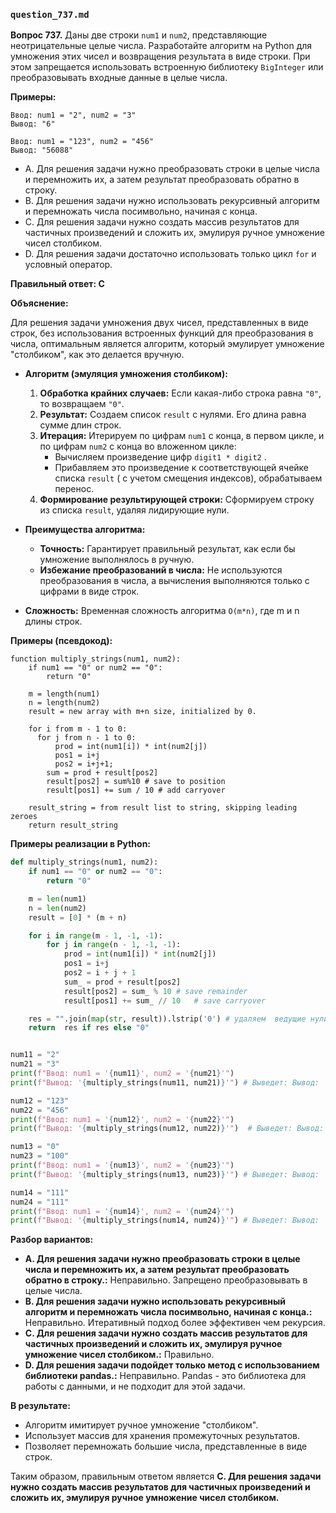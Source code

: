 ### `question_737.md`

**Вопрос 737.** Даны две строки `num1` и `num2`, представляющие неотрицательные целые числа. Разработайте алгоритм на Python для умножения этих чисел и возвращения результата в виде строки. При этом запрещается использовать встроенную библиотеку `BigInteger` или преобразовывать входные данные в целые числа.

**Примеры:**

```
Ввод: num1 = "2", num2 = "3"
Вывод: "6"

Ввод: num1 = "123", num2 = "456"
Вывод: "56088"
```

-   A. Для решения задачи нужно преобразовать строки в целые числа и перемножить их, а затем результат преобразовать обратно в строку.
-   B. Для решения задачи нужно использовать рекурсивный алгоритм и перемножать числа посимвольно, начиная с конца.
-   C.  Для решения задачи нужно создать  массив результатов для  частичных произведений и  сложить их, эмулируя ручное умножение чисел столбиком.
-   D. Для решения задачи  достаточно использовать  только цикл `for` и условный оператор.

**Правильный ответ: C**

**Объяснение:**

Для решения задачи умножения двух чисел, представленных в виде строк, без использования встроенных функций для преобразования в числа, оптимальным является алгоритм, который эмулирует умножение "столбиком", как это делается вручную.

*   **Алгоритм (эмуляция умножения столбиком):**
    1.  **Обработка крайних случаев:** Если какая-либо строка равна `"0"`, то возвращаем `"0"`.
    2.  **Результат:** Создаем список `result` с нулями. Его длина равна сумме длин строк.
    3.   **Итерация:** Итерируем по цифрам `num1` с конца, в первом цикле, и по цифрам  `num2` с конца во вложенном цикле:
           *    Вычисляем произведение цифр `digit1 * digit2` .
          *    Прибавляем  это произведение  к соответствующей ячейке списка `result` ( с учетом смещения индексов),  обрабатываем перенос.
    4.  **Формирование результирующей строки:**  Сформируем строку из списка `result`, удаляя лидирующие нули.

*   **Преимущества алгоритма:**
    *   **Точность:**  Гарантирует правильный результат, как если бы умножение выполнялось в ручную.
    *  **Избежание преобразований в числа:** Не используются преобразования в числа, а вычисления выполняются только с  цифрами в виде строк.

*  **Сложность:** Временная сложность алгоритма `O(m*n)`, где m и n  длины строк.

**Примеры (псевдокод):**

```
function multiply_strings(num1, num2):
    if num1 == "0" or num2 == "0":
        return "0"

    m = length(num1)
    n = length(num2)
    result = new array with m+n size, initialized by 0.

    for i from m - 1 to 0:
      for j from n - 1 to 0:
          prod = int(num1[i]) * int(num2[j])
          pos1 = i+j
          pos2 = i+j+1;
        sum = prod + result[pos2]
        result[pos2] = sum%10 # save to position
        result[pos1] += sum / 10 # add carryover

    result_string = from result list to string, skipping leading zeroes
    return result_string
```
**Примеры реализации в Python:**

```python
def multiply_strings(num1, num2):
    if num1 == "0" or num2 == "0":
        return "0"

    m = len(num1)
    n = len(num2)
    result = [0] * (m + n)

    for i in range(m - 1, -1, -1):
        for j in range(n - 1, -1, -1):
            prod = int(num1[i]) * int(num2[j])
            pos1 = i+j
            pos2 = i + j + 1
            sum_ = prod + result[pos2]
            result[pos2] = sum_ % 10 # save remainder
            result[pos1] += sum_ // 10   # save carryover

    res = "".join(map(str, result)).lstrip('0') # удаляем  ведущие нули
    return  res if res else "0"


num11 = "2"
num21 = "3"
print(f"Ввод: num1 = '{num11}', num2 = '{num21}'")
print(f"Вывод: '{multiply_strings(num11, num21)}'") # Выведет: Вывод: '6'

num12 = "123"
num22 = "456"
print(f"Ввод: num1 = '{num12}', num2 = '{num22}'")
print(f"Вывод: '{multiply_strings(num12, num22)}'")  # Выведет: Вывод: '56088'

num13 = "0"
num23 = "100"
print(f"Ввод: num1 = '{num13}', num2 = '{num23}'")
print(f"Вывод: '{multiply_strings(num13, num23)}'") # Выведет: Вывод: '0'

num14 = "111"
num24 = "111"
print(f"Ввод: num1 = '{num14}', num2 = '{num24}'")
print(f"Вывод: '{multiply_strings(num14, num24)}'") # Выведет: Вывод: '12321'
```
**Разбор вариантов:**
*   **A. Для решения задачи нужно преобразовать строки в целые числа и перемножить их, а затем результат преобразовать обратно в строку.:** Неправильно. Запрещено преобразовывать в целые числа.
*   **B. Для решения задачи нужно использовать рекурсивный алгоритм и перемножать числа посимвольно, начиная с конца.:** Неправильно. Итеративный подход более эффективен чем рекурсия.
*  **C. Для решения задачи нужно создать  массив результатов для частичных произведений и  сложить их, эмулируя ручное умножение чисел столбиком.:** Правильно.
*  **D. Для решения задачи подойдет только метод с  использованием библиотеки pandas.:** Неправильно. Pandas - это библиотека для работы с данными, и не подходит для этой задачи.

**В результате:**
*  Алгоритм имитирует  ручное умножение "столбиком".
* Использует массив для хранения промежуточных результатов.
*  Позволяет перемножать большие числа, представленные в виде строк.

Таким образом, правильным ответом является **C. Для решения задачи нужно создать массив результатов для частичных произведений и сложить их, эмулируя ручное умножение чисел столбиком.**
